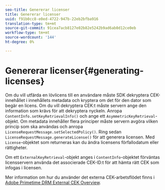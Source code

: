 ```yaml
---
seo-title: Genererar licenser
title: Genererar licenser
uuid: f91b0cc8-e0ed-4722-947b-22eb2bfba916
translation-type: tm+mt
source-git-commit: 91cea7acb8127e02b82e5242b9ad6ab0d12ce0eb
workflow-type: tm+mt
source-wordcount: '144'
ht-degree: 0%

---
```



# Genererar licenser{#generating-licenses}

Om du vill utfärda en lövlicens till en användare måste SDK dekryptera CEK-innehållet i innehållets metadata och kryptera om det för den dator som begär en licens. Om du vill dekryptera CEK:t måste servern ange den information som krävs för att dekryptera nyckeln. Anropa `ContentInfo.setKeyRetrievalInfo()` och ange ett `AsymmetricKeyRetrieval`-objekt. Om metadata innehåller flera principer måste servern avgöra vilken princip som ska användas och anropa `LicenseRequestMessage.setSelectedPolicy()`. Ring sedan `LicenseRequestMessage.generateLicense()` för att generera licensen. Med `License`-objektet som returneras kan du ändra licensens förfallodatum eller rättigheter.

Om ett `ExternalKeyRetrieval`-objekt anges i `ContentInfo`-objektet förväntas licensservern använda det associerade CEK-ID:t för att hämta rätt CEK som infogas i licensen.

Mer information om hur du använder det externa CEK-arbetsflödet finns i [Adobe Primetime DRM External CEK Overview](../../../aaxs-drm-xkey-mgmt/aaxs-drm-using-external-cek-overview.md).
